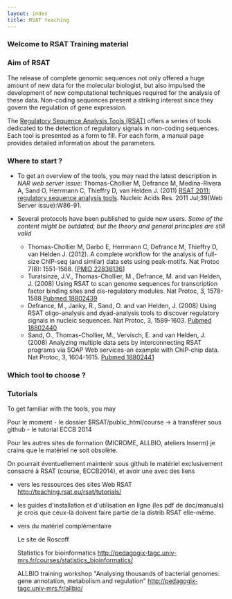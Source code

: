 ```yaml
---
layout: index
title: RSAT teaching
---
```


### Welcome to RSAT Training material

### Aim of RSAT
The release of complete genomic sequences not only offered a huge
amount of new data for the molecular biologist, but also impulsed the
development of new computational techniques required for the analysis
of these data.
Non-coding sequences present a striking interest since they govern the regulation of gene
expression.

The [Regulatory Sequence Analysis Tools (RSAT)](http://rsat.eu) offers a series of tools dedicated to the detection of
regulatory signals in non-coding sequences. Each tool is presented as a form to fill. For each form, a manual page
provides detailed information about the parameters. 


### Where to start ?

* To get an overview of the tools, you may read the latest description in *NAR web server issue*: 
Thomas-Chollier M, Defrance M, Medina-Rivera A, Sand O, Herrmann C, Thieffry D, van Helden J. (2011) 
<a href="http://nar.oxfordjournals.org/content/39/suppl_2/W86.long" target="_blank">RSAT 2011: regulatory sequence analysis tools</a>. Nucleic Acids Res. 2011 Jul;39(Web Server issue):W86-91.

* Several protocols have been published to guide new users. *Some of the content might be outdated, but the theory and general principles are still valid*
	* Thomas-Chollier M, Darbo E, Herrmann C, Defrance M, Thieffry D, van Helden J. (2012). A complete workflow for the analysis
    of full-size ChIP-seq (and similar) data sets using peak-motifs. Nat Protoc 7(8): 1551-1568. [<a target='_blank' href='http://www.ncbi.nlm.nih.gov/pubmed/22836136'>PMID 22836136</a>]
	* Turatsinze, J.V., Thomas-Chollier, M., Defrance, M. and van Helden, J. (2008) Using RSAT to scan genome sequences for transcription factor binding sites and cis-regulatory modules. Nat
Protoc, 3, 1578-1588.<a target='_blank' href='http://www.ncbi.nlm.nih.gov/pubmed/18802439'>Pubmed 18802439</a>
	* Defrance, M., Janky, R., Sand, O. and van Helden, J. (2008)
Using RSAT oligo-analysis and dyad-analysis tools to discover
regulatory signals in nucleic sequences. Nat Protoc, 3,
1589-1603. <a target='_blank' href='http://www.ncbi.nlm.nih.gov/pubmed/18802440'>Pubmed 18802440</a>
	* Sand, O., Thomas-Chollier, M., Vervisch, E. and van Helden,
J. (2008) Analyzing multiple data sets by interconnecting RSAT
programs via SOAP Web services-an example with ChIP-chip data. Nat
Protoc, 3,
1604-1615. <a
target='_blank' href='http://www.ncbi.nlm.nih.gov/pubmed/18802441'>Pubmed 18802441</a>


### Which tool to choose ?

### Tutorials


To get familiar with the tools, you may

Pour le moment
	- le dossier $RSAT/public_html/course
		-> à transférer sous github
	- le tutorial ECCB 2014


Pour les autres sites de formation (MICROME, ALLBIO, ateliers Inserm) je crains que le matériel ne soit obsolète.

On pourrait éventuellement maintenir sous github le matériel exclusivement consacré à RSAT (course, ECCB2014), et avoir une avec des liens 

- vers les ressources des sites Web RSAT
	http://teaching.rsat.eu/rsat/tutorials/

- les guides d'installation et d'utilisation en ligne (les pdf de doc/manuals)
	je crois que ceux-là doivent faire partie de la distrib RSAT elle-même.

- vers du matériel complémentaire

	Le site de Roscoff

	Statistics for bioinformatics
		http://pedagogix-tagc.univ-mrs.fr/courses/statistics_bioinformatics/
 
	ALLBIO training workshop "Analysing thousands of bacterial genomes: gene annotation, metabolism and regulation"
		http://pedagogix-tagc.univ-mrs.fr/allbio/